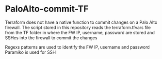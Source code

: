# PaloAlto-commit-TF
Terraform does not have a native function to commit changes on a Palo Alto firewall. The script stored in this repository reads the terraform.tfvars file from the TF folder in where the FW IP, username, password are stored and SSHes into the firewall to commit the changes

Regexs patterns are used to identify the FW IP, username and password
Paramiko is used for SSH
